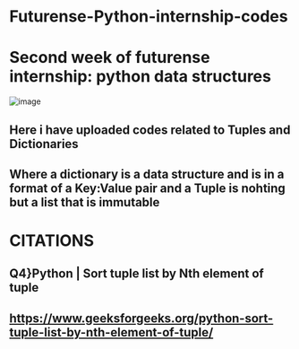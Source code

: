 # Futurense-Python-internship-codes
# Second week of futurense internship: python data structures
![image](https://github.com/Akansha-S1/Futurense-Python-internship-codes/assets/115874218/b86ca315-8214-4a53-b669-cd267455846d)



## Here i have uploaded codes related to Tuples and Dictionaries
## Where a dictionary is a data structure and is in a format of a Key:Value pair and a Tuple is nohting but a list that is immutable


# CITATIONS
## Q4}Python | Sort tuple list by Nth element of tuple

## https://www.geeksforgeeks.org/python-sort-tuple-list-by-nth-element-of-tuple/
